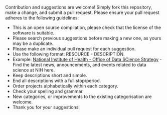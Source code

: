 Contribution and suggestions are welcome! Simply fork this repository, make a change, and submit a pull request. 
Please ensure your pull request adheres to the following guidelines:

- This is an open source compilation, please check that the license of the software is suitable.<br />
- Please search previous suggestions before making a new one, as yours may be a duplicate.<br />
- Please make an individual pull request for each suggestion.<br />
- Use the following format: RESOURCE - DESCRIPTION.<br />
- Example: [National Institute of Health - Office of Data SCience Strategy](https://datascience.nih.gov/news) - Find the latest news, announcements, and events related to data science at NIH here.  
- Keep descriptions short and simple.<br />
- End all descriptions with a full stop/period.<br />
- Order projects alphabetically within each category.<br />
- Check your spelling and grammar.<br />
- New categories, or improvements to the existing categorisation are welcome.<br />
- Thank you for your suggestions!

